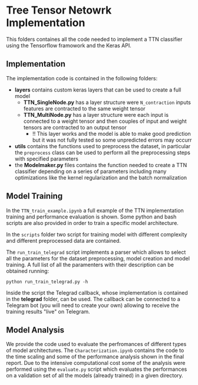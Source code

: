 # Tree Tensor Netowrk Implementation

This folders containes all the code needed to implement a TTN classifier using the Tensorflow framowork and the Keras API.

## Implementation

The implementation code is contained in the following folders:
- **layers** contains custom keras layers that can be used to create a full model
    - **TTN_SingleNode.py** has a layer structure were `N_contraction` inputs features are contracted to the same weight tensor
    - **TTN_MultiNode.py** has a layer structure were each input is connected to a weight tensor and then couples of input and weight tensors are contracted to an output tensor
        - !! This layer works and the model is able to make good prediction but it was not fully tested so some unpredicted errors may occurr
- **utils** contains the functions used to preprocess the dataset, in particular the `preprocess` class can be used to perform all the preprocessing steps with specified parameters
- the **Modelmaker.py** files contains the function needed to create a TTN classifier depending on a series of parameters including many optimizations like the kernel regularization and the batch normalization

## Model Training


In the `TTN_train_example.ipynb` a full example of the TTN implementation training and performance evaluation is shown. Some python and bash scripts are also provided in order to train a specific model architecture. 

In the `scripts` folder two script for training model with different complexity and different preprocessed data are contained.

The `run_train_telegrad` script implements a parser which allows to select all the parameters for the dataset preprocessing, model creation and model training. A full list of all the paramenters with their description can be obtained running:

```
python run_train_telegrad.py -h
```

Inside the script the Telegrad callback, whose implementation is contained in the **telegrad** folder, can be used. The callback can be connected to a Telegram bot (you will need to create your own) allowing to receive the training results "live" on Telegram.

## Model Analysis

We provide the code used to evaluate the perfromances of different types of model architectures. 
 The `Characterization.ipynb` contains the code to the time scaling and some of the performance analysis shown in the final report. Due to the intensive computational cost some of the analysis were performed using the  `evaluate.py` script which  evaluates the performances on a validation set of all the models (already trained) in a given directory.
